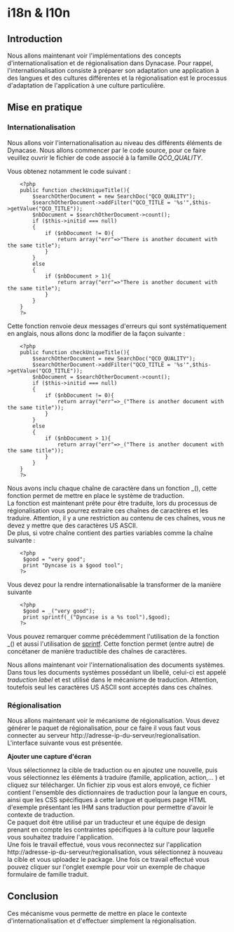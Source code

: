 # i18n & l10n

## Introduction

Nous allons maintenant voir l'implémentations des concepts
d'internationalisation et de régionalisation dans Dynacase. Pour rappel,
l'internationalisation consiste à préparer son adaptation une
application à des langues et des cultures différentes et la
régionalisation est le processus d'adaptation de l'application à une
culture particulière.

## Mise en pratique

### Internationalisation

Nous allons voir l'internationalisation au niveau des différents
éléments de Dynacase. Nous allons commencer par le code source, pour ce
faire veuillez ouvrir le fichier de code associé à la famille
*QCO\_QUALITY*.

Vous obtenez notamment le code suivant :

~~~~ {.Php}
    <?php
    public function checkUniqueTitle(){
        $searchOtherDocument = new SearchDoc("QCO_QUALITY");
        $searchOtherDocument->addFilter("QCO_TITLE = '%s'",$this->getValue("QCO_TITLE"));
        $nbDocument = $searchOtherDocument->count();
        if ($this->initid === null)
        {
            if ($nbDocument != 0){
                return array("err"=>"There is another document with the same title");
            }
        }
        else
        {
            if ($nbDocument > 1){
                return array("err"=>"There is another document with the same title");
            }
        }
    }
    ?>
~~~~

Cette fonction renvoie deux messages d'erreurs qui sont systématiquement
en anglais, nous allons donc la modifier de la façon suivante :

~~~~ {.Php}
    <?php
    public function checkUniqueTitle(){
        $searchOtherDocument = new SearchDoc("QCO_QUALITY");
        $searchOtherDocument->addFilter("QCO_TITLE = '%s'",$this->getValue("QCO_TITLE"));
        $nbDocument = $searchOtherDocument->count();
        if ($this->initid === null)
        {
            if ($nbDocument != 0){
                return array("err"=>_("There is another document with the same title"));
            }
        }
        else
        {
            if ($nbDocument > 1){
                return array("err"=>_("There is another document with the same title"));
            }
        }
    }
    ?>
~~~~

Nous avons inclu chaque chaîne de caractère dans un fonction \_(), cette
fonction permet de mettre en place le système de traduction.\
La fonction est maintenant prête pour être traduite, lors du processus
de régionalisation vous pourrez extraire ces chaînes de caractères et
les traduire. Attention, il y a une restriction au contenu de ces
chaînes, vous ne devez y mettre que des caractères US ASCII.\
De plus, si votre chaîne contient des parties variables comme la chaîne
suivante :

~~~~ {.Php}
    <?php
     $good = "very good";
     print "Dyncase is a $good tool";
    ?>
~~~~

Vous devez pour la rendre internationalisable la transformer de la
manière suivante

~~~~ {.Php}
    <?php
     $good = _("very good");
     print sprintf(_("Dyncase is a %s tool"),$good);
    ?>
~~~~

Vous pouvez remarquer comme précédemment l'utilisation de la fonction
\_() et aussi l'utilisation de
[sprintf](http://fr.php.net/manual/fr/function.sprintf.php). Cette
fonction permet (entre autre) de concétaner de manière traductible des
chaînes de caractères.

Nous allons maintenant voir l'internationalisation des documents
systèmes. Dans tous les documents systèmes possédant un libellé,
celui-ci est appelé *traduction label* et est utilisé dans le mécanisme
de traduction. Attention, toutefois seul les caractères US ASCII sont
acceptés dans ces chaînes.

### Régionalisation

Nous allons maintenant voir le mécanisme de régionalisation. Vous devez
générer le paquet de régionalisation, pour ce faire il vous faut vous
connecter au serveur http://adresse-ip-du-serveur/regionalisation.
L'interface suivante vous est présentée.

**Ajouter une capture d'écran**

Vous sélectionnez la cible de traduction ou en ajoutez une nouvelle,
puis vous sélectionnez les éléments à traduire (famille, application,
action,... ) et cliquez sur télécharger. Un fichier zip vous est alors
envoyé, ce fichier contient l'ensemble des dictionnaires de traduction
pour la langue en cours, ainsi que les CSS spécifiques à cette langue et
quelques page HTML d'exemple présentant les IHM sans traduction pour
permettre d'avoir le contexte de traduction.\
Ce paquet doit être utilisé par un traducteur et une équipe de design
prenant en compte les contraintes spécifiques à la culture pour laquelle
vous souhaitez traduire l'application.\
Une fois le travail effectué, vous vous reconnectez sur l'application
http://adresse-ip-du-serveur/regionalisation, vous sélectionnez à
nouveau la cible et vous uploadez le package. Une fois ce travail
effectué vous pouvez cliquer sur l'onglet exemple pour voir un exemple
de chaque formulaire de famille traduit.

## Conclusion

Ces mécanisme vous permette de mettre en place le contexte
d'internationalisation et d'effectuer simplement la régionalisation.
